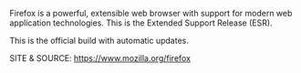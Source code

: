 
 Firefox is a powerful, extensible web browser with support 
 for modern web application technologies. 
 This is the Extended Support Release (ESR).
  
 This is the official build with automatic updates. 
 
 SITE &
 SOURCE: https://www.mozilla.org/firefox
